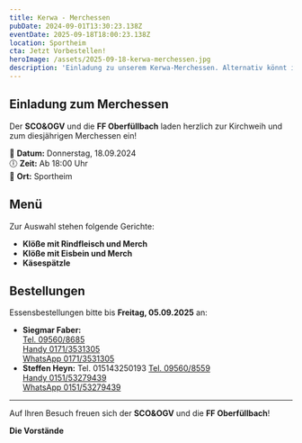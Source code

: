 ```yaml
---
title: Kerwa - Merchessen
pubDate: 2024-09-01T13:30:23.138Z
eventDate: 2025-09-18T18:00:23.138Z
location: Sportheim
cta: Jetzt Vorbestellen!
heroImage: /assets/2025-09-18-kerwa-merchessen.jpg
description: 'Einladung zu unserem Kerwa-Merchessen. Alternativ könnt ihr leckere Kässpäzle genießen, meldet euch bis 5.9.!!!'
---
```


## Einladung zum Merchessen

Der **SCO&OGV** und die **FF Oberfüllbach** laden herzlich zur Kirchweih und zum diesjährigen Merchessen ein!

📅 **Datum:** Donnerstag, 18.09.2024  
🕕 **Zeit:** Ab 18:00 Uhr  
📍 **Ort:** Sportheim

## Menü

Zur Auswahl stehen folgende Gerichte:

- **Klöße mit Rindfleisch und Merch**
- **Klöße mit Eisbein und Merch**
- **Käsespätzle**

## Bestellungen

Essensbestellungen bitte bis **Freitag, 05.09.2025** an:

- **Siegmar Faber:**  
  [Tel. 09560/8685](tel:095608685)  
  [Handy 0171/3531305](tel:01713531305)  
  [WhatsApp 0171/3531305](https://wa.me/491713531305)
- **Steffen Heyn:**   Tel. 015143250193
  [Tel. 09560/8559](tel:095608559)  
  [Handy 0151/53279439](tel:015143250193)  
  [WhatsApp 0151/53279439](https://wa.me/4915143250193)


---

Auf Ihren Besuch freuen sich der **SCO&OGV** und die **FF Oberfüllbach**!

**Die Vorstände**
